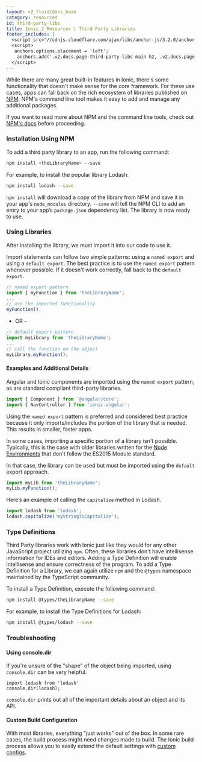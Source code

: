 ```yaml
---
layout: v2_fluid/docs_base
category: resources
id: third-party-libs
title: Ionic 2 Resources | Third Party Libraries
footer_includes: |
  <script src="//cdnjs.cloudflare.com/ajax/libs/anchor-js/3.2.0/anchor.min.js"></script>
  <script>
   anchors.options.placement = 'left';
    anchors.add('.v2.docs.page-third-party-libs main h2, .v2.docs.page-third-party-libs main h3');
  </script>
---
```



While there are many great built-in features in Ionic, there's some functionality that doesn't make sense for the core framework. For these use cases, apps can fall back on the rich ecosystem of libraries published on [NPM](https://www.npmjs.com). NPM's command line tool makes it easy to add and manage any additional packages.

If you want to read more about NPM and the command line tools, check out [NPM's docs](https://docs.npmjs.com/) before proceeding.

### Installation Using NPM

To add a third party library to an app, run the following command:

```bash
npm install <theLibraryName> --save
```

For example, to install the popular library Lodash:

```bash
npm install lodash --save
```

`npm install` will download a copy of the library from NPM and save it in your app's `node_modules` directory.  `--save` will tell the NPM CLI to add an entry to your app’s `package.json` dependency list. The library is now ready to use.

### Using Libraries

After installing the library, we must import it into our code to use it.

Import statements can follow two simple patterns: using a `named export` and using a `default export`. The best practice is to use the `named export` pattern whenever possible. If it doesn't work correctly, fall back to the `default export`.

```typescript
// named export pattern
import { myFunction } from 'theLibraryName';
...
// use the imported functionality
myFunction();
```

- OR -

```typescript
// default export pattern
import myLibrary from 'theLibraryName';
...
// call the function on the object
myLibrary.myFunction();
```


#### Examples and Additional Details

Angular and Ionic components are imported using the `named export` pattern, as are standard compliant third-party libraries.

```typescript
import { Component } from '@angular/core';
import { NavController } from 'ionic-angular';
```

Using the `named export` pattern is preferred and considered best practice because it only imports/includes the portion of the library that is needed. This results in smaller, faster apps.

In some cases, importing a specific portion of a library isn't possible. Typically, this is the case with older libraries written for the [Node Environments](https://nodejs.org/en/) that don't follow the ES2015 Module standard.

In that case, the library can be used but must be imported using the `default` export approach.

```typescript
import myLib from 'theLibraryName';
myLib.myFunction();
```

Here’s an example of calling the `capitalize` method in Lodash.

```typescript
import lodash from 'lodash';
lodash.capitalize('myStringToCapitalize');
```

### Type Definitions

Third Party libraries work with Ionic just like they would for any other JavaScript project utilizing `npm`. Often, these libraries don't have intellisense information for IDEs and editors. Adding a Type Definition will enable intellisense and ensure correctness of the program. To add a Type Definition for a Library, we can again utilize `npm` and the `@types` namespace maintained by the TypeScript community.

To install a Type Definition, execute the following command:

```bash
npm install @types/theLibraryName --save
```

For example, to install the Type Definitions for Lodash:

```bash
npm install @types/lodash --save
```

### Troubleshooting

#### Using console.dir
If you're unsure of the "shape" of the object being imported, using `console.dir` can be very helpful.

```
import lodash from 'lodash'
console.dir(lodash);
```

`console.dir` prints out all of the important details about an object and its API.

#### Custom Build Configuration
With most libraries, everything "just works" out of the box. In some rare cases, the build process might need changes made to build. The Ionic build process allows you to easily extend the default settings with [custom configs](https://github.com/driftyco/ionic-app-scripts#custom-config-files).
